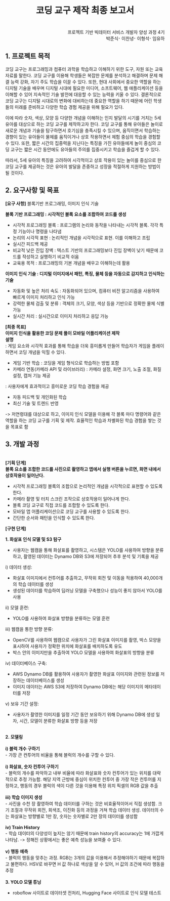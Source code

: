 
<h1 align="center"> 
  <br> 
  코딩 교구 제작 최종 보고서
</h1>

<h3 align="center">
</h3>  
<p align="right">
  <br>
  프로젝트 기반 빅데이터 서비스 개발자 양성 과정 4기  
  <br>박준식⠂이찬녕⠂이형석⠂임유하</br>
</p>   

## 1. 프로젝트 목적
코딩 교구는 프로그래밍과 컴퓨터 과학을 학습하고 이해하기 위한 도구, 자원 또는 교육 자료를 말한다. 코딩 교구를 이용해 학생들은 복잡한 문제를 분석하고 해결하며 문제 해결 능력 강화, 자기 주도 학습을 이끌 수 있다. 또한, 현대 사회에서 중요한 역할을 하는 디지털 기술을 배우며 디지털 시대에 필요한 미디어, 소프트웨어, 웹 애플리케이션 등을 이해할 수 있어 지속적인 기술 발전에 대응할 수 있는 능력을 키울 수 있다.
결론적으로 코딩 교구는 디지털 시대로의 변화에 대비하는데 중요한 역할을 하기 때문에 어린 학생들의 미래를 준비하고 다양한 학습 경험 제공을 위해 필요가 있다.

이에 따라 숫자, 색상, 모양 등 다양한 개념을 이해하는 인지 발달의 시기를 거치는 5세 유아를 대상으로 하는 코딩 교구를 제작하고자 한다.
코딩 교구를 통해 유아들은 놀이로 새로운 개념과 기술을 탐구하면서 호기심을 충족시킬 수 있으며, 움직이면서 학습하는 경향이 있는 유아들이 물체를 움직이거나 상호 작용하면서 체험 중심의 학습을 경험할 수 있다. 또한, 짧은 시간의 집중력을 지닌다는 특징을 가진 유아들에게 놀이 중심의 코딩 교구는 짧은 시간 동안에도 유아들의 주의를 집중시키고 학습을 즐겁게 할 수 있다.

따라서, 5세 유아의 특징을 고려하여 시각적이고 상호 작용이 있는 놀이를 중심으로 한 코딩 교구를 제공하는 것은 유아의 발달을 존중하고 성장을 적절하게 지원하는 방법이 될 것이다.

## 2. 요구사항 및 목표
<b>[요구 사항]</b>
블록기반 프로그래밍, 이미지 인식 기술

<b>블록 기반 프로그래밍 : 시각적인 블록 요소를 조합하여 코드를 생성</b>
<br>

- 시각적 프로그래밍 블록 : 프로그램의 논리와 동작을 나타내는 시각적 블록. 각각 특정 기능이나 명령을 나타냄<br>
- 논리의 시각적 표현 : 논리적인 개념을 시각적으로 표현. 이를 이해하고 조립<br>
- 실시간 피드백 제공<br>
- 비교적 낮은 진입 장벽 : 텍스트 기반의 프로그래밍보다 진입 장벽이 낮기 때문에 코드를 작성하고 실행하기 비교적 쉬움<br>
- 교육용 목적 : 프로그래밍의 기본 개념을 배우고 이해하는데 활용

<b>이미지 인식 기술 : 디지털 이미지에서 패턴, 특징, 물체 등을 자동으로 감지하고 인식하는 기술</b>
<br>

- 자동화 및 높은 처리 속도 : 자동화되어 있으며, 컴퓨터 비전 알고리즘을 사용하여 빠르게 이미지 처리하고 인식 가능<br>
- 강력한 물체 검출 및 분류 : 객체의 크기, 모양, 색상 등을 기반으로 정확한 물체 식별 가능<br>
- 실시간 처리 : 실시간으로 이미지 처리하고 응답 가능<br>

<b>[최종 목표]</b>
<br>
<b>이미지 인식을 활용한 코딩 문제 풀이 모바일 어플리케이션 제작</b><br>
<b>설명</b> <br>
: 게임 요소와 시각적 효과를 통해 학습을 더욱 흥미롭게 만들어 학습자가 게임을 플레이 하면서 코딩 개념을 익힐 수 있다.<br>
- 게임 기반 학습 : 코딩을 게임 형식으로 학습하는 방법 포함<br>
- 카메라 연동(카메라 API 및 라이브러리) : 카메라 설정, 화면 크기, 노출 조절, 화질 설정, 캡처 기능 제공

: 사용자에게 효과적이고 흥미로운 코딩 학습 경험을 제공<br>
- 자동 피드백 및 개인화된 학습
- 최신 기술 및 트렌드 반영


-> 저연령대를 대상으로 하고, 이미지 인식 모델을 이용해 각 블록 마다 명령어와 같은 역할을 하는 코딩 교구를 기획 및 제작. 효율적인 학습과 차별화된 학습 경험을 쌓는 것을 목표로 함


## 3. 개발 과정
<br>
<b>[기획 단계]<br>
블록 요소를 조합한 코드를 사진으로 촬영하고 앱에서 실행 버튼을 누르면, 화면 내에서 상호작용이 일어난다.</b>
<br>

- 시각적 프로그래밍 블록의 조합으로 논리적인 개념을 시각적으로 표현할 수 있도록 한다.<br>
- 카메라 촬영 및 터치 스크린 조작으로 상호작용이 일어나게 한다.<br>
- 블록 코딩 교구로 직접 코드를 조합할 수 있도록 한다.<br>
- 모바일 앱 어플리케이션으로 코딩 교구를 사용할 수 있도록 한다.<br>
- 간단한 순서와 패턴을 인식할 수 있도록 한다.<br>

<b>[구현 단계]</b>

<b>1. 화살표 인식 모델 및 S3 탐구</b>
<br>

- 사용자는 웹캠을 통해 화살표를 촬영하고, 시스템은 YOLO를 사용하여 방향을 분류하고, 촬영된 데이터는 Dynamo DB와 S3에 저장되어 추후 분석 및 기록을 제공

i) 데이터 생성:
- 화살표 이미지에서 컨투어를 추출하고, 무작위 회전 및 이동을 적용하여 40,000개의 학습 데이터를 생성
- 생성된 데이터를 학습하여 딥러닝 모델을 구축했으나 성능이 좋지 않아서 YOLO를 사용

ii) 모델 훈련:
- YOLO를 사용하여 화살표 방향을 분류하는 모델 훈련

iii) 웹캠을 통한 방향 분류:
- OpenCV를 사용하여 웹캠으로 사용자가 그린 화살표 이미지를 촬영, 박스 모양을 표시하여 사용자가 정확한 위치에 화살표를 배치하도록 유도
- 박스 안의 이미지만을 추출하여 YOLO 모델을 사용하여 화살표의 방향을 분류

iv) 데이터베이스 구축:
- AWS Dynamo DB를 활용하여 사용자가 촬영한 화살표 이미지와 관련된 정보를 저장하는 데이터베이스를 생성
- 이미지 데이터는 AWS S3에 저장하여 Dynamo DB에는 해당 이미지의 메타데이터를 저장

v) 보유 기간 설정:
- 사용자가 촬영한 이미지를 일정 기간 동안 보유하기 위해 Dynamo DB에 생성 일자, 시간, 모델이 분류한 화살표 방향 등을 저장
<br>
<b>2. 모델링</b>
<br>
<br>
<b>i) 블럭 개수 구하기</b>
<br>
- 가장 큰 컨투어의 비율을 통해 블럭의 개수를 구할 수 있다.
<br>
<br>
<b>i) 화살표, 숫자 컨투어 구하기</b>
<br>
- 블럭의 개수를 파악하고 내부 비율에 따라 화살표와 숫자 컨투어가 있는 위치를 대략적으로 추정 가능함. 해당 지역 근방에 중심이 위치한 컨투어 중 가장 작은 컨투어를 지정하고, 행동의 경우 블럭의 색이 다른 것을 이용해 특정 위치 픽셀의 RGB 값을 추출
<br>
<br>
<b>iii) 학습 이미지 생성</b>
<br>
- 사진을 수천 장 촬영하여 학습 데이터를 구하는 것은 비효율적이어서 직접 생성함. 크기 조절과 무작위 회전, 회색조, 이진화 등의 과정을 거쳐 학습 데이터 생성. 데이터의 수는 화살표는 방향별로 1만 장, 숫자는 숫자별로 2만 장의 데이터를 생성함
<br>
<br>
<b>iv) Train History</b>
<br>
- 학습 데이터의 다양성이 높지는 않기 때문에 train history의 accuracy는 1에 가깝게 나타남.
-> 정해진 상황에서는 좋은 예측 성능을 보여줄 수 있다.
<br>
<br>
<b>v) 행동 예측</b>
<br>
- 블럭의 행동을 맞추는 과정. RGB는 3개의 값을 이용해서 추정해야하기 때문에 복잡하고 불편하다. HSV로 바꾸면 H 값 하나로 색상을 알 수 있어, H 값의 조건에 따라 행동을 추정

<br>
<br>
<b>3. YOLO 모델 튜닝</b>
<br>

- roboflow 사이트로 데이터셋 전처리, Hugging Face 사이트로 인식 모델 테스트
